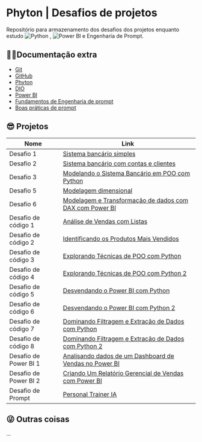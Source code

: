 # Phyton | Desafios de projetos

Repositório para armazenamento dos desafios dos projetos enquanto estudo ![Python](https://img.shields.io/badge/python-3670A0?style=for-the-badge&logo=python&logoColor=ffdd54) , ![Power BI](https://img.shields.io/badge/PowerBI-F2C811?style=for-the-badge&logo=Power%20BI&logoColor=white) e Engenharia de Prompt.


## 🐱‍💻Documentação extra
- [Git](https://git-scm.com/doc)
- [GitHub](https://docs.github.com)
- [Phyton](https://docs.python.org/)
- [DIO](https://www.dio.me/)
- [Power BI](https://www.microsoft.com/pt-br/power-platform/products/power-bi)
- [Fundamentos de Engenharia de prompt](https://elidianaandrade.gitbook.io/fundamentos-de-engenharia-de-prompts-com-claude-3)
- [Boas práticas de prompt](https://aline-antunes.gitbook.io/otimize-seus-prompts-e-aprenda-mais-usando-ias-1)

## 😎 Projetos
| Nome | Link |
|-------|---------|
|Desafio 1|[Sistema bancário simples](https://github.com/CarlosJot4/Desafios-de-projetos/blob/main/Desafio%201/sistema_bancario_1.py)| 
|Desafio 2|[Sistema bancário com contas e clientes](https://github.com/CarlosJot4/Desafios-de-projetos/blob/main/Desafio%202/sistema_bancario_2.py)|
|Desafio 3|[Modelando o Sistema Bancário em POO com Python](https://github.com/CarlosJot4/Desafios-de-projetos/tree/main/Desafio%203)|
|Desafio 5|[Modelagem dimensional](https://github.com/CarlosJot4/Desafios-de-projetos/tree/main/Desafio%205)|
|Desafio 6|[Modelagem e Transformação de dados com DAX com Power BI](https://github.com/CarlosJot4/Desafios-de-projetos/tree/main/Desafio%206)|
|Desafio de código 1|[Análise de Vendas com Listas](https://github.com/CarlosJot4/Desafios-de-projetos/blob/main/Desafio%20de%20c%C3%B3digo%201/desafio_listas_1.py)|
|Desafio de código 2|[Identificando os Produtos Mais Vendidos](https://github.com/CarlosJot4/Desafios-de-projetos/blob/main/Desafio%20de%20c%C3%B3digo%202/README.md)|
|Desafio de código 3|[Explorando Técnicas de POO com Python](https://github.com/CarlosJot4/Desafios-de-projetos/blob/main/Desafio%20de%20c%C3%B3digo%203/README.md)|
|Desafio de código 4|[Explorando Técnicas de POO com Python 2](https://github.com/CarlosJot4/Desafios-de-projetos/tree/main/Desafio%20de%20c%C3%B3digo%204)|
|Desafio de código 5|[Desvendando o Power BI com Python](https://github.com/CarlosJot4/Desafios-de-projetos/tree/main/Desafio%20de%20c%C3%B3digo%205)|
|Desafio de código 6|[Desvendando o Power BI com Python 2](https://github.com/CarlosJot4/Desafios-de-projetos/tree/main/Desafio%20de%20c%C3%B3digo%206)|
|Desafio de código 7|[Dominando Filtragem e Extração de Dados com Python](https://github.com/CarlosJot4/Desafios-de-projetos/tree/main/Desafio%20de%20c%C3%B3digo%207)|
|Desafio de código 8|[Dominando Filtragem e Extração de Dados com Python 2](https://github.com/CarlosJot4/Desafios-de-projetos/tree/main/Desafio%20de%20c%C3%B3digo%208)|
|Desafio de Power BI 1|[Analisando dados de um Dashboard de Vendas no Power BI](https://github.com/CarlosJot4/Desafios-de-projetos/tree/main/Desafio%20de%20Power%20BI%201)|   
|Desafio de Power BI 2|[Criando Um Relatório Gerencial de Vendas com Power BI](https://github.com/CarlosJot4/Desafios-de-projetos/tree/main/Desafio%20de%20Power%20BI%202)|
|Desafio de Prompt|[Personal Trainer IA](https://github.com/CarlosJot4/Desafios-de-projetos/tree/main/Desafio%20de%20Prompt%20-%20Personal%20IA)

## 😜 Outras coisas

...
